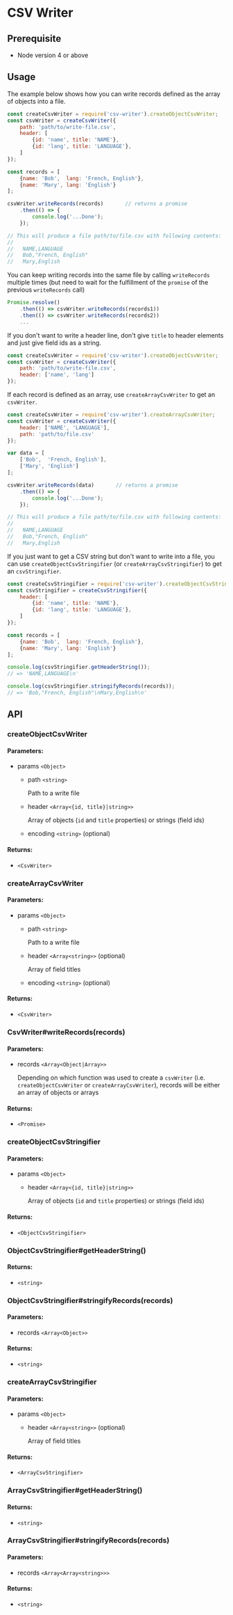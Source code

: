 
# CSV Writer

## Prerequisite

* Node version 4 or above

## Usage

The example below shows how you can write records defined as the array of objects into a file.

```js
const createCsvWriter = require('csv-writer').createObjectCsvWriter;
const csvWriter = createCsvWriter({
    path: 'path/to/write-file.csv',
    header: [
        {id: 'name', title: 'NAME'},
        {id: 'lang', title: 'LANGUAGE'},
    ]
});

const records = [
    {name: 'Bob',  lang: 'French, English'},
    {name: 'Mary', lang: 'English'}
];

csvWriter.writeRecords(records)       // returns a promise
    .then(() => {
        console.log('...Done');
    });

// This will produce a file path/to/file.csv with following contents:
//
//   NAME,LANGUAGE
//   Bob,"French, English"
//   Mary,English
```

You can keep writing records into the same file by calling `writeRecords` multiple times (but need to wait for the fulfillment
of the `promise` of the previous `writeRecords` call)

```js
Promise.resolve()
    .then(() => csvWriter.writeRecords(records1))
    .then(() => csvWriter.writeRecords(records2))
    ...
```

If you don't want to write a header line, don't give `title` to header elements and just give field ids as a string.

```js
const createCsvWriter = require('csv-writer').createObjectCsvWriter;
const csvWriter = createCsvWriter({
    path: 'path/to/write-file.csv',
    header: ['name', 'lang']
});
```

If each record is defined as an array, use `createArrayCsvWriter` to get an `csvWriter`.

```js
const createCsvWriter = require('csv-writer').createArrayCsvWriter;
const csvWriter = createCsvWriter({
    header: ['NAME', 'LANGUAGE'],
    path: 'path/to/file.csv'
});

var data = [
    ['Bob',  'French, English'],
    ['Mary', 'English']
];

csvWriter.writeRecords(data)       // returns a promise
    .then(() => {
        console.log('...Done');
    });

// This will produce a file path/to/file.csv with following contents:
//
//   NAME,LANGUAGE
//   Bob,"French, English"
//   Mary,English
```

If you just want to get a CSV string but don't want to write into a file,
you can use `createObjectCsvStringifier` (or `createArrayCsvStringifier`)
to get an `csvStringifier`.

```js
const createCsvStringifier = require('csv-writer').createObjectCsvStringifier;
const csvStringifier = createCsvStringifier({
    header: [
        {id: 'name', title: 'NAME'},
        {id: 'lang', title: 'LANGUAGE'},
    ]
});

const records = [
    {name: 'Bob',  lang: 'French, English'},
    {name: 'Mary', lang: 'English'}
];

console.log(csvStringifier.getHeaderString());
// => 'NAME,LANGUAGE\n'

console.log(csvStringifier.stringifyRecords(records));
// => 'Bob,"French, English"\nMary,English\n'
```


## API

### createObjectCsvWriter

#### Parameters:

* params `<Object>`
  * path `<string>`

      Path to a write file

  * header `<Array<{id, title}|string>>`

      Array of objects (`id` and `title` properties) or strings (field ids)

  * encoding `<string>` (optional)

#### Returns:

* `<CsvWriter>`


### createArrayCsvWriter

#### Parameters:

* params `<Object>`
  * path `<string>`

      Path to a write file

  * header `<Array<string>>` (optional)

      Array of field titles

  * encoding `<string>` (optional)

#### Returns:

* `<CsvWriter>`


### CsvWriter#writeRecords(records)

#### Parameters:

* records `<Array<Object|Array>>`

    Depending on which function was used to create a `csvWriter` (i.e. `createObjectCsvWriter` or `createArrayCsvWriter`),
    records will be either an array of objects or arrays

#### Returns:

* `<Promise>`


### createObjectCsvStringifier

#### Parameters:

* params `<Object>`
  * header `<Array<{id, title}|string>>`

      Array of objects (`id` and `title` properties) or strings (field ids)

#### Returns:

* `<ObjectCsvStringifier>`

### ObjectCsvStringifier#getHeaderString()

#### Returns:

* `<string>`

### ObjectCsvStringifier#stringifyRecords(records)

#### Parameters:

* records `<Array<Object>>`

#### Returns:

* `<string>`

### createArrayCsvStringifier

#### Parameters:

* params `<Object>`
  * header `<Array<string>>` (optional)

      Array of field titles

#### Returns:

* `<ArrayCsvStringifier>`

### ArrayCsvStringifier#getHeaderString()

#### Returns:

* `<string>`

### ArrayCsvStringifier#stringifyRecords(records)

#### Parameters:

* records `<Array<Array<string>>>`

#### Returns:

* `<string>`
